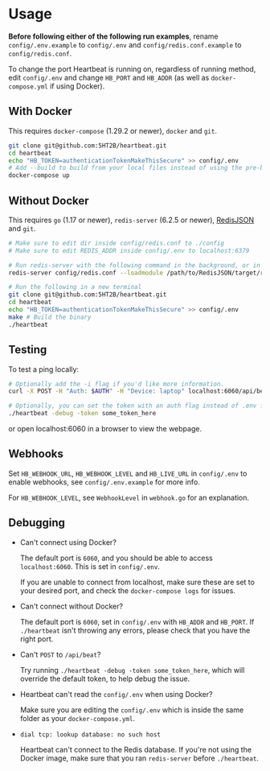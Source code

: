 # Usage

**Before following either of the following run examples**, rename `config/.env.example` to `config/.env` and
`config/redis.conf.example` to `config/redis.conf`.

To change the port Heartbeat is running on, regardless of running method, edit `config/.env` and change `HB_PORT` and `HB_ADDR`
(as well as `docker-compose.yml` if using Docker).

## With Docker

This requires `docker-compose` (1.29.2 or newer), `docker` and `git`.

```bash
git clone git@github.com:5HT2B/heartbeat.git
cd heartbeat
echo "HB_TOKEN=authenticationTokenMakeThisSecure" >> config/.env
# Add --build to build from your local files instead of using the pre-built image 
docker-compose up
```

## Without Docker

This requires `go` (1.17 or newer), `redis-server` (6.2.5 or newer), [RedisJSON](https://github.com/RedisJSON/RedisJSON) and `git`.

```bash
# Make sure to edit dir inside config/redis.conf to ./config
# Make sure to edit REDIS_ADDR inside config/.env to localhost:6379

# Run redis-server with the following command in the background, or in another window
redis-server config/redis.conf --loadmodule /path/to/RedisJSON/target/release/librejson.so

# Run the following in a new terminal
git clone git@github.com:5HT2B/heartbeat.git
cd heartbeat
echo "HB_TOKEN=authenticationTokenMakeThisSecure" >> config/.env
make # Build the binary
./heartbeat
```

## Testing

To test a ping locally:

```bash
# Optionally add the -i flag if you'd like more information.
curl -X POST -H "Auth: $AUTH" -H "Device: laptop" localhost:6060/api/beat

# Optionally, you can set the token with an auth flag instead of .env for debugging
./heartbeat -debug -token some_token_here
```

or open localhost:6060 in a browser to view the webpage.

## Webhooks

Set `HB_WEBHOOK_URL`, `HB_WEBHOOK_LEVEL` and `HB_LIVE_URL` in `config/.env` to enable webhooks, see `config/.env.example` for more info.

For `HB_WEBHOOK_LEVEL`, see `WebhookLevel` in `webhook.go` for an explanation.

## Debugging

- Can't connect using Docker?

  The default port is `6060`, and you should be able to access `localhost:6060`. This is set in `config/.env`.

  If you are unable to connect from localhost, make sure these are set to your desired port, and check the `docker-compose logs` for issues.

- Can't connect without Docker?

  The default port is `6060`, set in `config/.env` with `HB_ADDR` and `HB_PORT`. If `./heartbeat` isn't throwing any errors, please check
  that you have the right port.

- Can't `POST` to `/api/beat`?

  Try running `./heartbeat -debug -token some_token_here`, which will override the default token, to help debug the issue.

- Heartbeat can't read the `config/.env` when using Docker?

  Make sure you are editing the `config/.env` which is inside the same folder as your `docker-compose.yml`.

- `dial tcp: lookup database: no such host`

  Heartbeat can't connect to the Redis database. If you're not using the Docker image, make sure that you ran `redis-server`
  before `./heartbeat`.
